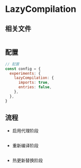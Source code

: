 # LazyCompilation

## 相关文件
```
```

## 配置
```js
// 配置
const config = {
  experiments: {
    lazyCompilation: {
      imports: true,
      entries: false,
    },
  },
}
```

## 流程


- 启用代理阶段
```
```

- 重新编译阶段
```
```

- 热更新替换阶段
```
```